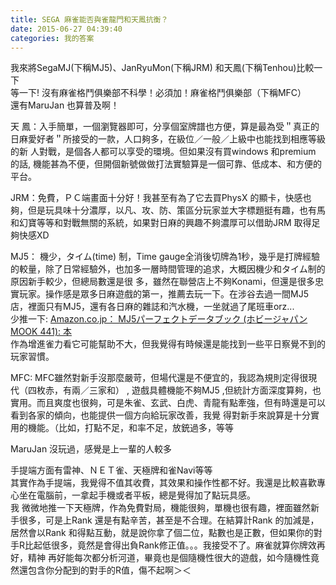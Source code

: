 ```yaml
---
title: SEGA 麻雀能否與雀龍門和天鳳抗衡？
date: 2015-06-27 04:39:40
categories: 我的答案
---
```


我來將SegaMJ(下稱MJ5)、JanRyuMon(下稱JRM) 和天鳳(下稱Tenhou)比較一下  
等一下! 沒有麻雀格鬥俱樂部不科學！必須加！麻雀格鬥俱樂部（下稱MFC）  
還有MaruJan 也算普及啊！  
  
天 鳳：入手簡單，一個瀏覽器即可，分享個室牌譜也方便，算是最為受＂真正的日麻愛好者＂所接受的一款，人口夠多，在級位／一般／上級中也能找到相應等級的新 人對戰，是個各人都可以享受的環境。但如果沒有買windows 和premium 的話, 機能甚為不便，但開個新號做做打法實驗算是一個可靠、低成本、和方便的平台。  
  
JRM：免費，ＰＣ端畫面十分好！我甚至有為了它去買PhysX 的顯卡，快感也夠，但是玩具味十分濃厚，以凡、攻、防、策區分玩家並大字標題挺有趣，也有馬和幻寶等等和對戰無關的系統，如果對日麻的興趣不夠濃厚可以借助JRM 取得足夠快感XD  
  
MJ5： 機少，タイム(time) 制，Time gauge全消後切牌為1秒，幾乎是打牌經驗的較量，除了日常經驗外，也加多一層時間管理的追求，大概因機少和タイム制的原因新手較少，但總局數還是很 多，雖然在聯營店上不夠Konami，但還是很多忠實玩家。操作感是眾多日麻遊戲的第一，推薦去玩一下。在涉谷去過一間MJ5 店，裡面只有MJ5，還有各日麻的雜誌和汽水機，一坐就過了尾班車orz...  
少推一下: [Amazon.co.jp： MJ5パーフェクトデータブック (ホビージャパンMOOK 441): 本](http://www.amazon.co.jp/MJ5%E3%83%91%E3%83%BC%E3%83%95%E3%82%A7%E3%82%AF%E3%83%88%E3%83%87%E3%83%BC%E3%82%BF%E3%83%96%E3%83%83%E3%82%AF-%E3%83%9B%E3%83%93%E3%83%BC%E3%82%B8%E3%83%A3%E3%83%91%E3%83%B3MOOK-441/dp/4798603694)  
作為增進雀力看它可能幫助不大，但我覺得有時候還是能找到一些平日察覺不到的玩家習慣。  
  
MFC: MFC雖然對新手沒那麼嚴苛，但場代還是不便宜的，我認為規則定得很現代（四枚赤，有兩／三家和） , 遊戲具體機能不夠MJ5 ,但統計方面深度算夠，也實用。而且爽度也很夠，可是朱雀、玄武、白虎、青龍有點牽強，但有時還是可以看到各家的傾向，也能提供一個方向給玩家改善，我覺 得對新手來說算是十分實用的機能。（比如，打點不足，和率不足，放銃過多，等等  
  
MaruJan 沒玩過，感覺是上一輩的人較多  
  
手提端方面有雷神、ＮＥＴ雀、天極牌和雀Navi等等  
其實作為手提端，我覺得不值其收費，其效果和操作性都不好。我還是比較喜歡專心坐在電腦前，一拿起手機或者平板，總是覺得加了點玩具感。  
我 微微地推一下天極牌，作為免費對局，機能很夠，單機也很有趣，裡面雖然新手很多，可是上Rank 還是有點辛苦，甚至是不合理。在結算計Rank 的加減是，居然會以Rank 和得點互動，就是說你拿了個二位，點數也是正數，但如果你的對手R比起低很多，竟然是會得出負Rank修正值。。。我接受不了。麻雀就算你牌效再好，精神 再好能每次都分析河道，畢竟也是個隨機性很大的遊戲，如今隨機性竟然還包含你分配到的對手的R值，傷不起啊＞＜